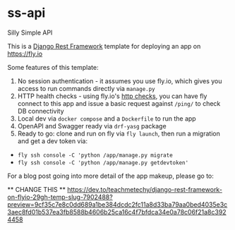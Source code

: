 # ss-api
Silly Simple API

This is a [Django Rest Framework](https://www.django-rest-framework.org/) template for deploying an app on https://fly.io

Some features of this template:

1. No session authentication - it assumes you use fly.io, which gives you access to run commands directly via `manage.py`
2. HTTP health checks - using fly.io's [http checks](https://fly.io/docs/reference/configuration/#services-http_checks), you can have fly connect to this app and issue a basic request against `/ping/` to check DB connectivity
3. Local dev via `docker compose` and a `Dockerfile` to run the app
4. OpenAPI and Swagger ready via `drf-yasg` package
5. Ready to go: clone and run on fly via `fly launch`, then run a migration and get a dev token via:
  * `fly ssh console -C 'python /app/manage.py migrate`
  * `fly ssh console -C 'python /app/manage.py getdevtoken'`

For a blog post going into more detail of the app makeup, please go to:

** CHANGE THIS **
https://dev.to/teachmetechy/django-rest-framework-on-flyio-29gh-temp-slug-7902488?preview=9cf35c7e8c0dd689a1be384dcdc2fc11a8d33ba79aa0bed4035e3c3aec8fd01b537ea3fb8588b4606b25ca16c4f7bfdca34e0a78c06f21a8c3924458

